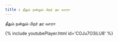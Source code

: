 ```yaml
---
title : தீதும் நன்றும் பிறர் தர வாரா
---
```


தீதும் நன்றும் பிறர் தர வாரா



{% include youtubePlayer.html id='COJu7O3iLU8' %}
